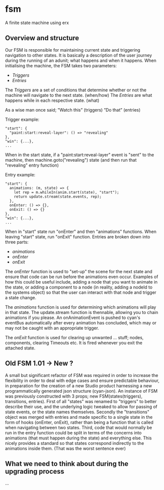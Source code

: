 # fsm
A finite state machine using erx

## Overview and structure

Our FSM is responsible for maintaining current state and triggering navigation to other states. It is basically a description of the user journey during the running of an adunit; what happens and when it happens. When initialising the machine, the FSM takes two parameters:

- *Triggers*
- *Entries*

The *Triggers* are a set of conditions that determine whether or not the machine will navigate to the next state. (when/how)
The *Entries* are what happens while in each respective state. (what)

As a wise man once said; 
”Watch this” (triggers)
”Do that” (entries)

Trigger example:

```
"start": {
  "paint:start:reveal-layer": () => "revealing"
},
"win": {...},
...
```

When in the start state, if a "paint:start:reveal-layer" event is "sent" to the machine, then machine.goto("revealing") state (and then run that "revealing" entry function)

Entry example:

```
"start": {
  animations: (m, state) => {
    let rep = m.whileIn(anim.start(state), "start");
    return update.stream(state.events, rep);
  },
  onEnter: () => {},
  onExit: () => {}
},
"win": {...},
...
```

When in "start" state run "onEnter" and then "animations" functions. When leaving "start" state, run "onExit" function.
Entries are broken down into three parts:

- *animations*
- *onEnter*
- *onExit*

The *onEnter* function is used to "set-up" the scene for the next state and ensure that code can be run before the animations even occur. Examples of how this could be useful include, adding a node that you want to animate in the state, or adding a component to a node (in reality, adding a nodeId to the systems object) so that the user can interact with that node and trigger a state change.

The *animations* function is used for determining which animations will play in that state. The update.stream function is thennable, allowing you to chain animations if you please. An onAnimationEvent is pushed to cyan's eventBus automatically after every animation has concluded, which may or may not be caught with an appropriate trigger.

The *onExit* function is used for clearing up unwanted ... stuff; nodes, components, clearing Timeouts etc. It is fired whenever you exit the attached state.

## Old FSM 1.01 -> New ?

A small but significant refactor of FSM was required in order to increase the flexibility in order to deal with edge cases and ensure predictable behaviour, in preparation for the creation of a new Studio product harnessing a new programmatically generated json structure (cyan-json).
An instance of FSM was previously constructed with 3 props; new FSM(states(triggers), transitions, entries). 
First of all "states" was renamed to "triggers" to better describe their use, and the underlying logic tweaked to allow for passing of state events, or the state names themselves.
Secondly the "transitions" object was merged with entries and made specific to a single state in the form of hooks (onEnter, onExit), rather than being a function that is called when navigating between two states.
Third, code that would normally be run in the entry function could be split in terms of the concerns into animations (that must happen during the state) and everything else. This nicely provides a standard so that states correspond indirectly to the animations inside them. (That was the worst sentence ever) 

## What we need to think about during the upgrading process

...
